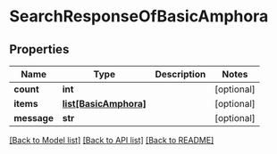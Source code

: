 # SearchResponseOfBasicAmphora

## Properties
Name | Type | Description | Notes
------------ | ------------- | ------------- | -------------
**count** | **int** |  | [optional] 
**items** | [**list[BasicAmphora]**](BasicAmphora.md) |  | [optional] 
**message** | **str** |  | [optional] 

[[Back to Model list]](../README.md#documentation-for-models) [[Back to API list]](../README.md#documentation-for-api-endpoints) [[Back to README]](../README.md)


